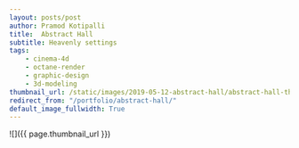 ```yaml
---
layout: posts/post
author: Pramod Kotipalli
title:  Abstract Hall
subtitle: Heavenly settings
tags:
    - cinema-4d
    - octane-render
    - graphic-design
    - 3d-modeling
thumbnail_url: /static/images/2019-05-12-abstract-hall/abstract-hall-thumbnail.png
redirect_from: "/portfolio/abstract-hall/"
default_image_fullwidth: True
---
```


![]({{ page.thumbnail_url }})

